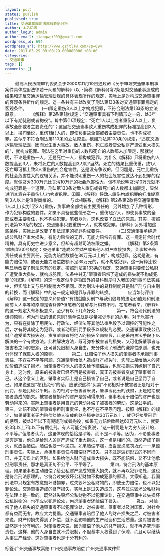 ```yaml
---
layout: post
status: publish
published: true
title: 交通肇事罪司法解释缺陷分析
author: 本站记者
author_login: admin
author_email: jiangwei909@gmail.com
wordpress_id: 694
wordpress_url: http://www.gzjtlaw.com/?p=694
date: 2011-05-29 09:08:29.000000000 +08:00
categories:
- 交通肇事
tags: []
comments: []
---
```

　　 最高人民法院审判委员会于2000年11月10日通过的《关于审理交通肇事刑事案件具体应用法律若干问题的解释》(以下简称《解释》)第2条是对交通肇事造成的结果和违反交通运输管理法规的具体表现所作的规定，实际上是对构成交通肇事罪的客观条件所作的规定。这一条共有三处改变了刑法第133条对交通肇事罪规定的客观条件。　　　　(一)限定重伤3人以上才构成犯罪，不符合刑法第133条的立法原意。　　　　《解释》第2条第1款规定：&ldquo;交通肇事具有下列情形之一的，处3年以下有期徒刑或者拘役&rdquo;。其中第(1)项规定：&ldquo;死亡1人以上或者重伤3人以上，负事故全部或者主要责任的&rdquo;；这里把交通肇事致人重伤构成犯罪的标准提高到3人以上，换句话说，重伤1至2人的，即使负事故全部或者主要责任，也不构成犯罪。这似乎不符合刑法第133条的立法原意。根据刑法第133条的规定，&ldquo;违反交通运输管理法规，因而发生重大事故，致人重伤、死亡或者使公私财产遭受重大损失的&rdquo;，就构成犯罪。刑法在这里对重伤的人数和死亡的人数都未加限定，那就说明，不论是重伤一人，还是死亡一人，都构成犯罪。为什么《解释》只将重伤的人数提高到3人，未将死亡的人数提高到3人呢?当然，死亡的结果比重伤重，致1人死亡即可抵上致3人重伤的社会危害性，这是没有争议的。但问题是，死亡比重伤的社会危害性大的逻辑关系，并不能说明重伤一人的社会危害性就达不到犯罪的程度。就像贪污300万元比贪污10万元的社会危害性大，但不能说明贪污10万元就不构成犯罪是一个道理。刑法第133条对致人重伤或者死亡的人数都未加限定，显然说明其意在于重伤1人也构成犯罪。因而，《解释》将致人重伤构成犯罪的标准提高到3人以上是值得商榷的。　　　　与此相联系，《解释》第2条第2款将交通肇事致1人以上(实为1至2人)重伤，负事故全部或者主要责任的，另外增加了几种情形，作为犯罪构成的要件。如果不具备这些情形之一，重伤1至2人，即使负事故的全部或者主要责任，也不构成犯罪。笔者以为，这也改变了立法的原意。其实，按照刑法第133条的规定，交通肇事只要重伤一人，就构成犯罪。《解释》另外增加这些条件，实际上是改变了刑法规定的犯罪构成要件。　　　　(二)交通肇事单纯造成公私财产重大损失，有能力赔偿的无罪，无能力赔偿的有罪。这一规定符合时代精神，具有历史性进步意义，但却有超越司法权限之嫌。　　　　《解释》第2条第1款规第(3)项规定：交通肇事&ldquo;造成公共财产或者他人财产直接损失，负事故全部责任或者主要责任，无能力赔偿数额在30万元以上的&rdquo;，构成犯罪。这就是说，有能力赔偿的，或者无能力赔偿数额不足30万元的，就不构成犯罪。这一解释比较明显地改变了刑法原有的规定。按照刑法第133条的规定，交通肇事只要使公私财产遭受重大损失，就构成犯罪，法条中并无&ldquo;肇事者赔偿了造成的损失就不构成犯罪&rdquo;的规定。《解释》的这一规定似乎是将国外的易科制度引入我国的刑事司法实践中，但实际上又与易科制度大不相同。因为刑法中的易科制度只是财产刑与自由刑的转换，而《解释》中的这一规定却是罪与非罪的转换。　　　　应当如何评价《解释》这一规定的意义和价值?&ldquo;有钱就能买刑&rdquo;?与我们倡导的法治价值观和刑法面前人人平等的原则是否相悖?但笔者的见解与此稍有不同。在笔者看来，《解释》的这一规定大有积极意义。至少有以下几点好处：　　　　第一，符合现代刑法的谦抑原则。何为刑法的谦抑原则?简单说就是尽量减少刑罚的适用。对于危害行为，只有在排除了用民法、行政法、经济法等其他法律手段予以调控的可能性之后，才有将其规定为犯罪，或者动用刑罚手段予以规制的必要。交通肇事致使公私财产遭受重大损失的，责令肇事者将他人的损失全部赔偿，正是采用民法手段予以解决的一个有效方法。此种解决方法，既可弥补被害者的损失，又可化解肇事者与被害者之间的恩怨，还可避免限制人身自由，充分体现了刑法的谦抑性原则，也充分体现了保障人权的原则。　　　　第二，让赔偿了他人损失的肇事者不承担刑事责任，不存在不平等问题。交通肇事给他人造成财产损失时，实际上是给他人的劳动价值造成了损坏。当肇事者将他人的损失给予赔偿后，也就把损失转嫁到了自己身上。这时候，原来的被害者已经不再是被害者，真正的被害者变成了肇事者自己。从这个意义上说，肇事者实际上是自己损害了自己，或者说是自己惩罚了自己。如果说这是&ldquo;花钱买刑&rdquo;的话，应该说这种&ldquo;买卖&rdquo;不论相对于被害者还是相对于刑罚，都是比较公平的。因为相对于被害者来说，肇事者花去的钱财，正是他给被害者造成的损失。被害者被损坏的财产是劳动得来的，肇事者用于赔偿的财产也是劳动得来的。实际上肇事者是用自己的劳动补偿了被害者的劳动。这是公平的。　　　　第三，让赔不起的肇事者承担刑事责任，也不存在不平等问题。按照《解释》的规定，如果肇事者无力赔偿给他人造成的财产损失达30万元以上，就只好接受刑罚的惩罚，被处3年以下有期徒刑或者拘役；如果无力赔偿数额达60万元以上，就要处3年以上7年以下有期徒刑。有人可能会指责说，&ldquo;这一刑罚是专为穷人设计的，不平等。&rdquo;但笔者认为，这里体现的恰恰是平等，而不是不平等。因为，不论肇事者是穷是富，他总是给别人的财产造成了重大损失，这一点是相同的。既然造成了损失，就应当赔偿。赔偿也是一种惩罚。如果赔偿不起，应当变换惩罚方式&mdash;&mdash;承担刑事责任。实际上，承担刑事责任与赔偿财产损失，只不过是惩罚形式的不同而已，并无实质上的区别。如果给他人财产造成重大损失，既不能赔偿，又不让他承担刑事责任，那才是真正的不公平、不平等了。　　　　第四，符合刑法的基本原理。如果肇事者主动赔偿了给公私财产造成的重大损失，就不再以犯罪论处，这也是符合刑法原理的。它符合过失毁坏公私财物不构成犯罪的原理。大家知道，我国刑法中只规定有故意毁坏财物罪，过失毁坏公私财物的，即使无力赔偿，也不以犯罪论处。交通肇事造成的财产损失，实际上是过失造成的，这与过失毁坏公私财物在法理上是一致的。既然过失毁坏公私财物不以犯罪论处，在交通肇事中过失损坏公私财物的，也不应以犯罪论处，何况肇事者还赔偿了损失。　　　　第五，对赔偿了他人损失的交通肇事者不以犯罪论处，对被害者、肇事者以及对国家、对社会都有益而无害，故应大力提倡。交通肇事者赔偿了他人的财产损失之后，对被害者来说，财产的损失得到了补偿，就不会影响他的生产经营和生活质量。这对被害者显然是十分有利的。对肇事者来说，因为赔偿了他人的财产损失，就不再追究刑事责任。这样，他的人身自由就不受限制，不但基本人权得到了保障，而且可以继续从事生产经营。这对肇事者也是十分有利的。标签:广州交通事故索赔 广州交通事故赔偿 广州交通事故律师
